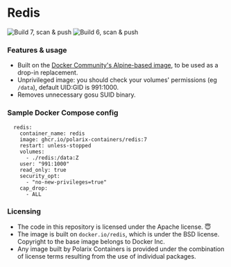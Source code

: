 # Redis

![Build 7, scan & push](https://github.com/Polarix-Containers/redis/actions/workflows/build-7.yml/badge.svg)
![Build 6, scan & push](https://github.com/Polarix-Containers/redis/actions/workflows/build-6.yml/badge.svg)

### Features & usage
- Built on the [Docker Community's Alpine-based image](https://github.com/redis/docker-library-redis), to be used as a drop-in replacement.
- Unprivileged image: you should check your volumes' permissions (eg `/data`), default UID:GID is 991:1000.
- Removes unnecessary gosu SUID binary.

### Sample Docker Compose config

```
  redis:
    container_name: redis
    image: ghcr.io/polarix-containers/redis:7
    restart: unless-stopped
    volumes:
      - ./redis:/data:Z
    user: "991:1000"
    read_only: true
    security_opt:
      - "no-new-privileges=true"
    cap_drop:
      - ALL
```

### Licensing
- The code in this repository is licensed under the Apache license. 😇
- The image is built on `docker.io/redis`, which is under the BSD license. Copyright to the base image belongs to Docker Inc.
- Any image built by Polarix Containers is provided under the combination of license terms resulting from the use of individual packages.
